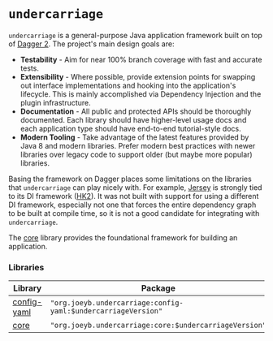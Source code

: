 # `undercarriage`

`undercarriage` is a general-purpose Java application framework built on top of [Dagger 2](http://google.github.io/dagger/). The project's main design goals are:

- **Testability** - Aim for near 100% branch coverage with fast and accurate tests.
- **Extensibility** - Where possible, provide extension points for swapping out interface implementations and hooking into the application's lifecycle. This is mainly accomplished via Dependency Injection and the plugin infrastructure.
- **Documentation** - All public and protected APIs should be thoroughly documented. Each library should have higher-level usage docs and each application type should have end-to-end tutorial-style docs.
- **Modern Tooling** - Take advantage of the latest features provided by Java 8 and modern libraries. Prefer modern best practices with newer libraries over legacy code to support older (but maybe more popular) libraries.

Basing the framework on Dagger places some limitations on the libraries that `undercarriage` can play nicely with. For example, [Jersey](https://jersey.java.net/) is strongly tied to its DI framework ([HK2](https://hk2.java.net/)). It was not built with support for using a different DI framework, especially not one that forces the entire dependency graph to be built at compile time, so it is not a good candidate for integrating with `undercarriage`.

The [core](core/) library provides the foundational framework for building an application.

### Libraries

| Library | Package |
| ------- | ------- |
| [config-yaml](config-yaml/) | `"org.joeyb.undercarriage:config-yaml:$undercarriageVersion"` |
| [core](core/) | `"org.joeyb.undercarriage:core:$undercarriageVersion"` |
